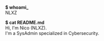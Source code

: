 **$ whoami_**  
NLXZ

**$ cat README.md**  
Hi, I'm Nico (NLXZ).  
I'm a SysAdmin specialized in Cybersecurity.  
